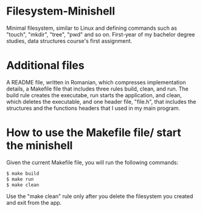 # Filesystem-Minishell
Minimal filesystem, similar to Linux and defining commands such as "touch", "mkdir", "tree", "pwd" and so on. First-year of my bachelor degree studies, data structures course's first assignment. 

# Additional files
A README file, written in Romanian, which compresses implementation details, a Makefile file that includes three rules build, clean, and run. The build rule creates the executabe, run starts the application, and clean, which deletes the executable, and one header file, "file.h", that includes the structures and the functions headers that I used in my main program.

# How to use the Makefile file/ start the minishell

Given the current Makefile file, you will run the following commands:

```sh
$ make build
$ make run
$ make clean
```
Use the "make clean" rule only after you delete the filesystem you created and exit from the app.
